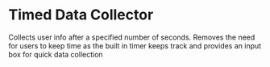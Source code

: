 Timed Data Collector
=====================

Collects user info after a specified number of seconds. Removes the need for users to keep time as the built in timer keeps track and provides an input box for quick data collection
